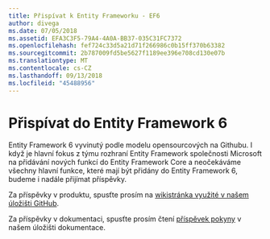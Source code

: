 ```yaml
---
title: Přispívat k Entity Frameworku - EF6
author: divega
ms.date: 07/05/2018
ms.assetid: EFA3C3F5-79A4-4A0A-BB37-035C31FC7372
ms.openlocfilehash: fef724c33d5a21d71f266986c0b15ff370b63382
ms.sourcegitcommit: 2b787009fd5be5627f1189ee396e708cd130e07b
ms.translationtype: MT
ms.contentlocale: cs-CZ
ms.lasthandoff: 09/13/2018
ms.locfileid: "45488956"
---
```

# <a name="contribute-to-entity-framework-6"></a>Přispívat do Entity Framework 6
Entity Framework 6 vyvinutý podle modelu opensourcových na Githubu. I když je hlavní fokus z týmu rozhraní Entity Framework společnosti Microsoft na přidávání nových funkcí do Entity Framework Core a neočekáváme všechny hlavní funkce, které mají být přidány do Entity Framework 6, budeme i nadále přijímat příspěvky.

Za příspěvky v produktu, spusťte prosím na [wikistránka využité v našem úložišti GitHub](https://github.com/aspnet/EntityFramework6/wiki/Contributing).

Za příspěvky v dokumentaci, spusťte prosím čtení [příspěvek pokyny](https://github.com/aspnet/EntityFramework.Docs/blob/master/CONTRIBUTING.md) v našem úložišti dokumentace.
